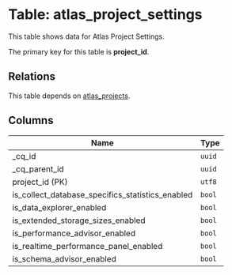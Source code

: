 # Table: atlas_project_settings

This table shows data for Atlas Project Settings.

The primary key for this table is **project_id**.

## Relations

This table depends on [atlas_projects](atlas_projects.md).

## Columns

| Name          | Type          |
| ------------- | ------------- |
|_cq_id|`uuid`|
|_cq_parent_id|`uuid`|
|project_id (PK)|`utf8`|
|is_collect_database_specifics_statistics_enabled|`bool`|
|is_data_explorer_enabled|`bool`|
|is_extended_storage_sizes_enabled|`bool`|
|is_performance_advisor_enabled|`bool`|
|is_realtime_performance_panel_enabled|`bool`|
|is_schema_advisor_enabled|`bool`|